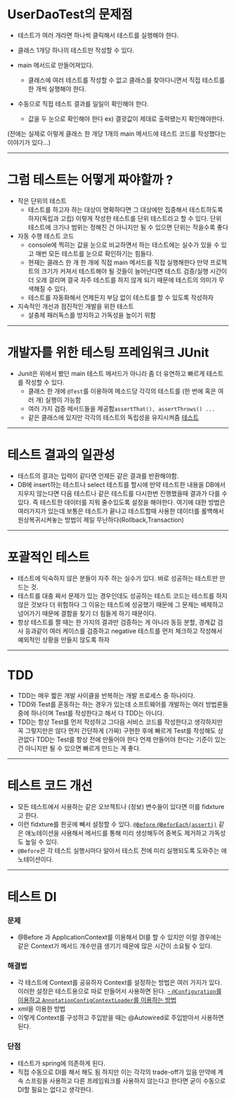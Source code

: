 # UserDaoTest의 문제점
- 테스트가 여러 개라면 하나씩 클릭해서 테스트를 실행해야 한다.
- 클래스 1개당 하나의 테스트만 작성할 수 있다.
- main 메서드로 만들어져있다.
  - 클래스에 여러 테스트를 작성할 수 없고 클래스를 찾아다니면서 직접 테스트를 한 개씩 실행해야 한다.

- 수동으로 직접 테스트 결과를 일일이 확인해야 한다.
  - 값을 두 눈으로 확인해야 한다 ex) 결괏값이 제대로 출력됐는지 확인해야한다.



(전에는 실제로 이렇게 클래스 한 개당 1개의 main 메서드에 테스트 코드를 작성했다는 이야기가 있다...)

<hr>

  
# 그럼 테스트는 어떻게 짜야할까 ?
- 작은 단위의 테스트
  - 테스트를 하고자 하는 대상이 명확하다면 그 대상에만 집중해서 테스트하도록 하자(독립과 고립) 이렇게 작성한 테스트를 단위 테스트라고 할 수 있다. 단위 테스트에 크기나 범위는 정해진 건 아니지만 될 수 있으면 단위는 작을수록 좋다
- 자동 수행 테스트 코드
  - console에 찍히는 값을 눈으로 비교하면서 하는 테스트에는 실수가 있을 수 있고 매번 모든 테스트를 눈으로 확인하기는 힘들다.
  - 현재는 클래스 한 개 한 개에 직접 main 메서드를 직접 실행해한다 만약 프로젝트의 크기가 커져서 테스트해야 될 것들이 늘어난다면 테스트 검증/실행 시간이 더 오래 걸리며 결국 자주 테스트를 하지 않게 되기 때문에 테스트의 의미가 무색해질 수 있다.
  - 테스트를 자동화해서 언제든지 부담 없이 테스트를 할 수 있도록 작성하자
- 지속적인 개선과 점진적인 개발을 위한 테스트
  - 살충제 패러독스를 방지하고 가독성을 높이기 위함

<hr>

# 개발자를 위한 테스팅 프레임워크 JUnit

- Junit은 위에서 봤던 main 테스트 메서드가 아니라 좀 더 유연하고 빠르게 테스트를 작성할 수 있다.
  - 클래스 한 개에 `@Test`를 이용하여 메소드당 각각의 테스트를 (한 번에 혹은 여러 개) 실행이 가능함
  - 여러 가지 검증 메서드들을 제공함`assertThat(), assertThrows() ...`
  - 같은 클래스에 있지만 각각의 테스트의 독립성을 유지시켜줌 [테스트](https://github.com/HYK97/Topring-Reading-Example/blob/db87ad9c071d31c7c07b783350ae5913c5143822/src/test/java/tobystudy/group/testing/junit_test/JunitTest.java#L19)
  
 <hr>
 
# 테스트 결과의 일관성
- 테스트의 결과는 입력이 같다면 언제든 같은 결과를 반환해야함.
- DB에 insert하는 테스트나 select 테스트를 할시에 만약 테스트한 내용을 DB에서 지우지 않는다면 다음 테스트나 같은 테스트를 다시한번 진행했을때 결과가 다를 수있다. 즉 테스트한 데이터를 지워 줄수있도록 설정을 해야한다. 여기에 대한 방법은 여러가지가 있는데 보통은 테스트가 끝나고 테스트할때 사용한 데이터를 롤백해서 원상복귀시켜놓는 방법이 제일 무난하다(Rollback,Transaction) 

<hr>

# 포괄적인 테스트
- 테스트에 익숙하지 않은 분들이 자주 하는 실수가 있다. 바로 성공하는 테스트만 만드는 것.
- 테스트를 대충 짜서 문제가 있는 경우인데도 성공하는 테스트 코드는 테스트를 하지 않은 것보다 더 위험하다 그 이유는 테스트에 성공했기 때문에 그 문제는 배제하고 넘어가기 때문에 결함을 찾기 더 힘들게 하기 때문이다.
- 항상 테스트를 짤 때는 한 가지의 결과만 검증하는 게 아니라 동등 분할, 경계값 검사 등과같이 여러 케이스를 검증하고 negative 테스트를 먼저 체크하고 작성해서 예외적인 상황을 만들지 않도록 하자

<hr>

# TDD
- TDD는 매우 짧은 개발 사이클을 반복하는 개발 프로세스 중 하나이다.
- TDD와 Test를 혼동하는 하는 경우가 있는데 소프트웨어를 개발하는 여러 방법론들 중에 하나이며 Test를 작성한다고 해서 다 TDD는 아니다.
- TDD는 항상 Test를 먼저 작성하고 그다음 서비스 코드를 작성한다고 생각하지만 꼭 그렇지만은 않다 먼저 간단하게 (가짜) 구현한 후에 빠르게 Test를 작성해도 상관없다 TDD는 Test를 항상 전에 만들어야 한다 언제 만들어야 한다는 기준이 있는 건 아니지만 될 수 있으면 빠르게 만드는 게 좋다.

<hr>

# 테스트 코드 개선
- 모든 테스트에서 사용하는 같은 오브젝트나 (정보) 변수들이 있다면 이를 fidxture고 한다.
- 이런 fidxture를 한곳에 빼서 설정할 수 있다. [`@Before` `@BeforEach(assertj)`](https://github.com/HYK97/Topring-Reading-Example/blob/db87ad9c071d31c7c07b783350ae5913c5143822/src/test/java/tobystudy/group/testing/v1/UserDaoV2Test.java#L28)  같은 애노테이션을 사용해서 메서드를 통해 미리 생성해두어 중복도 제거하고 가독성도 높일 수 있다.
- `@Before`은  각 테스트 실행시마다 알아서 테스트 전에 미리 실행되도록 도와주는 애노테이션이다.

<hr>

# 테스트 DI
### 문제
- @Before 과 ApplicationContext를 이용해서 DI를 할 수 있지만 이럴 경우에는 같은 Context가 메서드 개수만큼 생기기 때문에 많은 시간이 소요될 수 있다.

### 해결법
- 각 테스트에 Context를 공유하자 Context를 설정하는 방법은 여러 가지가 있다. 이러한 설정은 테스트용으로 따로 만들어서 사용하면 된다.
[- `@Configuration`를 이용하고 `AnnotationConfigContextLoader`를 이용하는 방법](https://github.com/HYK97/Topring-Reading-Example/blob/db87ad9c071d31c7c07b783350ae5913c5143822/src/test/java/tobystudy/group/testing/spring_context_test/SpringContextTest.java#L18)
- xml을 이용한 방법
- 이렇게 Context를 구성하고 주입받을 때는 @Autowired로 주입받아서 사용하면 된다.

### 단점
- 테스트가 spring에 의존하게 된다.
- 직접 수동으로 DI를 해서 해도 됨 하지만 이는 각각의 trade-off가 있음 만약에 계속 스프링을 사용하고 다른 프레임워크를 사용하지 않는다고 한다면 굳이 수동으로 DI할 필요는 없다고 생각한다.


